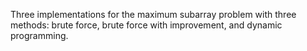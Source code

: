 Three implementations for the maximum subarray problem with three methods: brute force, brute force with improvement, and dynamic programming.